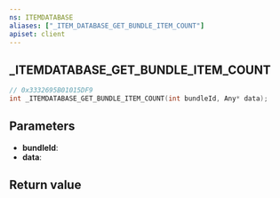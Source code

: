 ```yaml
---
ns: ITEMDATABASE
aliases: ["_ITEM_DATABASE_GET_BUNDLE_ITEM_COUNT"]
apiset: client
---
```

## _ITEMDATABASE_GET_BUNDLE_ITEM_COUNT

```c
// 0x3332695B01015DF9
int _ITEMDATABASE_GET_BUNDLE_ITEM_COUNT(int bundleId, Any* data);
```


## Parameters
* **bundleId**:
* **data**:

## Return value